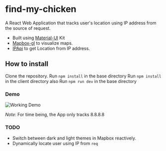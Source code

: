 # find-my-chicken

A React Web Application that tracks user's location using IP address from the source of request.

- Built using [Material-UI](https://material-ui.com/) Kit
- [Mapbox-gl](https://www.mapbox.com/mapbox-gl-js/) to visualize maps.
- [IPApi](https://ipapi.co/) to get Location from IP address.

## How to install

Clone the repository.
Run `npm install` in the base directory
Run `npm install` in the client directory also
Run `npm run dev` in the base directory

### Demo
![Working Demo](https://res.cloudinary.com/crack-jack/image/upload/v1539098617/demo_lrs2ct.gif)

*Note*: For time being, the App only tracks 8.8.8.8

### TODO
- Switch between dark and light themes in Mapbox reactively.
- Dynamically locate user using IP from `req`
